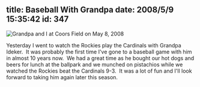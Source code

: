title: Baseball With Grandpa
date: 2008/5/9 15:35:42
id: 347
---
![Grandpa and I at Coors Field on May 8, 2008](/journal_images/mini-DSC02737-journal.jpg)

Yesterday I went to watch the Rockies play the Cardinals with Grandpa Ideker.  It was probably the first time I've gone to a baseball game with him in almost 10 years now.  We had a great time as he bought our hot dogs and beers for lunch at the ballpark and we munched on pistachios while we watched the Rockies beat the Cardinals 9-3.  It was a lot of fun and I'll look forward to taking him again later this season.